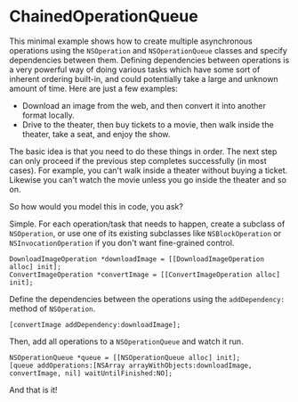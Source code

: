 ChainedOperationQueue
=====================

This minimal example shows how to create multiple asynchronous operations using the `NSOperation` and `NSOperationQueue` classes and specify dependencies between them. Defining dependencies between operations is a very powerful way of doing various tasks which have some sort of inherent ordering built-in, and could potentially take a large and unknown amount of time. Here are just a few examples:

- Download an image from the web, and then convert it into another format locally.
- Drive to the theater, then buy tickets to a movie, then walk inside the theater, take a seat, and enjoy the show.

The basic idea is that you need to do these things in order. The next step can only proceed if the previous step completes successfully (in most cases). For example, you can't walk inside a theater without buying a ticket. Likewise you can't watch the movie unless you go inside the theater and so on.

So how would you model this in code, you ask?

Simple. For each operation/task that needs to happen, create a subclass of `NSOperation`, or use one of its existing subclasses like `NSBlockOperation` or `NSInvocationOperation` if you don't want fine-grained control.

    DownloadImageOperation *downloadImage = [[DownloadImageOperation alloc] init];
    ConvertImageOperation *convertImage = [[ConvertImageOperation alloc] init];

Define the dependencies between the operations using the `addDependency:` method of `NSOperation`.

    [convertImage addDependency:downloadImage];

Then, add all operations to a `NSOperationQueue` and watch it run.

    NSOperationQueue *queue = [[NSOperationQueue alloc] init];
    [queue addOperations:[NSArray arrayWithObjects:downloadImage, convertImage, nil] waitUntilFinished:NO];

And that is it!